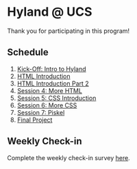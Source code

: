# Hyland @ UCS
Thank you for participating in this program!

## Schedule
1. [Kick-Off: Intro to Hyland](Session1IntroHyland/StudentDesc.md)
1. [HTML Introduction](Session2HtmlIntro/StudentDesc.md)
1. [HTML Introduction Part 2](Session3HtmlIntro2/StudentDesc.md)
1. [Session 4: More HTML](Session4MoreHtml/StudentDesc.md)
1. [Session 5: CSS Introduction](Session5CssIntro/StudentDesc.md)
1. [Session 6: More CSS](Session6MoreCss/StudentDesc.md)
1. [Session 7: Piskel](Session7Piskel/StudentDesc.md)
1. [Final Project](FinalProject/StudentDesc.md)

## Weekly Check-in
Complete the weekly check-in survey [here](https://docs.google.com/forms/d/e/1FAIpQLScSC-ez-fssrtM040_hr_dSNvgcZej59CJRfQNGvFCPaGe9Hw/viewform?usp=sf_link).